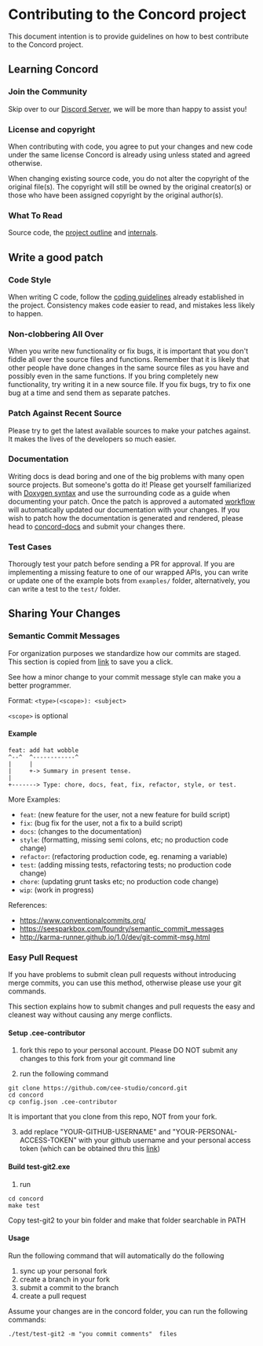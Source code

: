 # Contributing to the Concord project

This document intention is to provide guidelines on how to best contribute to the Concord project.

## Learning Concord

### Join the Community

Skip over to our [Discord Server](https://discord.gg/nBUqrWf), we will be more than happy to assist you!

### License and copyright

When contributing with code, you agree to put your changes and new code under the same license Concord is already using unless stated and agreed otherwise.

When changing existing source code, you do not alter the copyright of the original file(s). The copyright will still be owned by the original creator(s) or those who have been assigned copyright by the original author(s).

### What To Read

Source code, the [project outline](PROJECT_OUTLINE.md) and [internals](INTERNALS.md).

## Write a good patch

### Code Style

When writing C code, follow the [coding guidelines](CODING_GUIDELINES.md) already established in the project. Consistency makes code easier to read, and mistakes less likely to happen.

### Non-clobbering All Over

When you write new functionality or fix bugs, it is important that you don't fiddle all over the source files and functions. Remember that it is likely that other people have done changes in the same source files as you have and possibly even in the same functions. If you bring completely new functionality, try writing it in a new source file. If you fix bugs, try to fix one bug at a time and send them as separate patches.

### Patch Against Recent Source 

Please try to get the latest available sources to make your patches against. It makes the lives of the developers so much easier.

### Documentation

Writing docs is dead boring and one of the big problems with many open source projects. But someone's gotta do it! Please get yourself familiarized with [Doxygen syntax](https://www.doxygen.nl/manual/docblocks.html) and use the surrounding code as a guide when documenting your patch. Once the patch is approved a automated [workflow](.github/workflows/gh_pages.yml) will automatically updated our documentation with your changes. If you wish to patch how the documentation is generated and rendered, please head to [concord-docs](https://github.com/cee-studio/concord-docs) and submit your changes there.

### Test Cases

Thorougly test your patch before sending a PR for approval. If you are implementing a missing feature to one of our wrapped APIs, you can write or update one of the example bots from `examples/` folder, alternatively, you can write a test to the `test/` folder.

## Sharing Your Changes

### Semantic Commit Messages

For organization purposes we standardize how our commits are staged.
This section is copied from [link](https://gist.github.com/joshbuchea/6f47e86d2510bce28f8e7f42ae84c716) 
to save you a click.

See how a minor change to your commit message style can make you a better programmer.

Format: `<type>(<scope>): <subject>`

`<scope>` is optional

#### Example

```
feat: add hat wobble
^--^  ^------------^
|     |
|     +-> Summary in present tense.
|
+-------> Type: chore, docs, feat, fix, refactor, style, or test.
```

More Examples:

- `feat`: (new feature for the user, not a new feature for build script)
- `fix`: (bug fix for the user, not a fix to a build script)
- `docs`: (changes to the documentation)
- `style`: (formatting, missing semi colons, etc; no production code change)
- `refactor`: (refactoring production code, eg. renaming a variable)
- `test`: (adding missing tests, refactoring tests; no production code change)
- `chore`: (updating grunt tasks etc; no production code change)
- `wip`: (work in progress)

References:

- https://www.conventionalcommits.org/
- https://seesparkbox.com/foundry/semantic_commit_messages
- http://karma-runner.github.io/1.0/dev/git-commit-msg.html

### Easy Pull Request

If you have problems to submit clean pull requests without introducing merge commits, 
you can use this method, otherwise please use your git commands. 

This section explains how to submit changes and pull requests the easy
   and cleanest way without causing any merge conflicts.

#### Setup  .cee-contributor
1. fork this repo to your personal account. Please DO NOT submit any changes to
this fork from your git command line

2. run the following command
```
git clone https://github.com/cee-studio/concord.git
cd concord
cp config.json .cee-contributor
```
It is important that you clone from this repo, NOT from your fork.


3. add replace "YOUR-GITHUB-USERNAME" and "YOUR-PERSONAL-ACCESS-TOKEN"
   with your github username and your personal access token (which can
   be obtained thru this
   [link](https://docs.github.com/en/github/authenticating-to-github/creating-a-personal-access-token))

#### Build test-git2.exe
1. run
```
cd concord
make test
```
Copy test-git2 to your bin folder and make that folder searchable in PATH


#### Usage
Run the following command that will automatically do the following
1. sync up your personal fork
2. create a branch in your fork
3. submit a commit to the branch
4. create a pull request

Assume your changes are in the concord folder, you can run the following commands:
```
./test/test-git2 -m "you commit comments"  files
```
